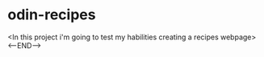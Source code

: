 # odin-recipes
<In this project i'm going to test my habilities creating a recipes webpage>
<This is part of the Odin Projet leason>
<--END-->
